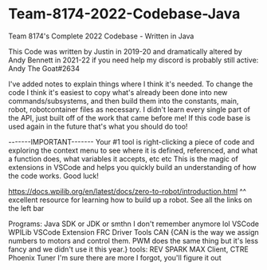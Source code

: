 # Team-8174-2022-Codebase-Java
Team 8174's Complete 2022 Codebase - Written in Java

This Code was written by Justin in 2019-20 and dramatically altered by
Andy Bennett in 2021-22
if you need help my discord is probably still active: Andy The Goat#2634

I've added notes to explain things where I think it's needed. To change the 
code I think it's easiest to copy what's already been done into new commands/subsystems, and then
build them into the constants, main, robot, robotcontainer files as necessary. I didn't learn every
single part of the API, just built off of the work that came before me! If this code base is used again
in the future that's what you should do too!

-------IMPORTANT-------
Your #1 tool is right-clicking a piece of code and exploring the context menu to see where it is 
defined, referenced, and what a function does, what variables it accepts, etc etc
This is the magic of extensions in VSCode and helps you quickly build an understanding of how the code works. 
Good luck!

https://docs.wpilib.org/en/latest/docs/zero-to-robot/introduction.html
  ^^ excellent resource for learning how to build up a robot. See all the links on the left bar

Programs:
Java SDK or JDK or smthn I don't remember anymore lol
VSCode
WPILib VSCode Extension
FRC Driver Tools
CAN {CAN is the way we assign numbers to motors and control them. 
PWM does the same thing but it's less fancy and we didn't use it this year.} tools: REV SPARK MAX Client, CTRE Phoenix Tuner
I'm sure there are more I forgot, you'll figure it out
